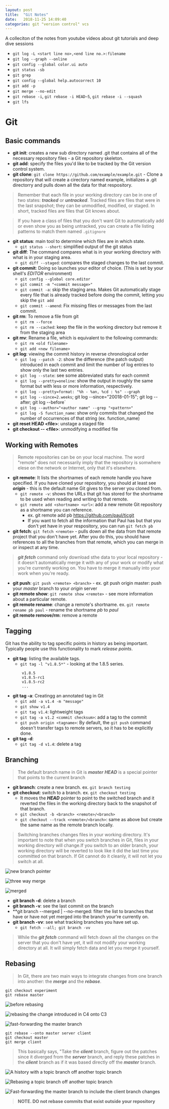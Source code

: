 ```yaml
---
layout: post
title:  "Git Notes"
date:   2018-11-25 14:09:40
categories: git "version control" vcs
---
```

A colleciton of the notes from youtube videos about git tutorials and deep dive sessions

* `git log -L <start line no>,<end line no.>:filename`
* `git log --graph --online`
* `git config --global color.ui auto`
* `git status -sb`
* `git grep`
* `git config --global help.autocorrect 10`
* `git add -p`
* `git merge --no-edit`
* `git rebase -i`, `git rebase -i HEAD~5`, `git rebase -i --squash`
* `git lfs`

# Git

## Basic commands
* **git init**: creates a new sub directory named .git that contains all of the necessary repository files - a Git repository skeleton.
* **git add**: specify the files you'd like to be tracked by the Git version control system.
* **git clone**: `git clone https://github.com/example/example.git` - Clone a repository that will create a cirectory named example, initializes a .git directorry and pulls down all the data for that respository.

> Remember that each file in your working directory can be in one of two states: ***tracked*** or ***untracked***. Tracked files are files that were in the last snapshot; they can be unmodified, modified, or staged. In short, tracked files are files that Git knows about.

> If you have a class of files that you don't want Git to automatically add or even show you as being untracked, you can create a file listing patterns to match them named `.gitignore` 

* **git status**: main tool to determine which files are in which state.
	* `git status --short`: simplified output of the git status 
* **git diff**: The command compares what is in your working directory with what is in your staging area.
	* `git diff --staged`: compares the staged changes to the last commit.
* **git commit**: Doing so launches your editor of choice. (This is set by your shell's *EDITOR* environment)
	* `git config --global core.editor`
	* `git commit -m "<commit message>"`
	* `git commit -a`: skip the staging area. Makes Git automatically stage every file that is already tracked before doing the commit, letting you skip the `git add`
	* `git commit --amend`: Fix missing files or messages from the last commit.
* **git rm**: To remove a file from git
	* `git rm --force`
	* `git rm --cached`: keep the file in the working directory but remove it from the staging area
* **git mv**: Rename a file, which is equivalent to the following commands:
	* `git rm <old filename>`
	* `git add <new filename>`
* **git log**: viewing the commit history in reverse chronological order
	* `git log --patch -2`:  show the difference (the patch output) introduced in each commit and limit the number of log entries to show only the last two entries.
	* `git log --state`: see some abbreviated stats for each commit
	* `git log --pretty=oneline`: show the output in roughly the same format but with less or more information, respectively.
	* `git log --pretty=format: "%h - %an, %cd : %s" --graph`
	* `git log --since=2.weeks`; git log --since="20018-01-15"; git log --after; git log --before`
	* `git log --author="<author name" --grep "<pattern>"`
	* `git log -S function_name`: show only commits that changed the number of occurrences of that string (ex. function_name)
* **git reset HEAD &lt;file&gt;**: unstage a staged file
* **git checkout -- &lt;file&gt;**: unmodifying a modified file

## Working with Remotes
> Remote repositories can be on your local machine. The word "remote" does not necessarily imply that the repository is somwhere elese on the network or Internet, only that it's elsewhere.

* **git remote**: It lists the shortnames of each remote handle you have specified. If you have cloned your repository, you should at least see ***origin*** - this is the default name Git gives to the server you cloned from.
	* `git remote -v`: shows the URLs that git has stored for the shortname to be used when reading and writing to that remote.
	* `git remote add <shortname> <url>`: add a new remote Git repository as a shortname you can reference.
		* ex. git remote add pb https://github.com/paul/ticgit
		* If you want to fetch all the information that Paul has but that you don't yet have in your respository, you can run `git fetch pb`
* **git fetch**: `git fetch <remote>` - pulls down all the data from that remote project that you don't have yet. After you do this, you should have references to all the branches from that remote, which you can merge in or inspect at any time.

> ***git fetch*** command only download sthe data to your local repository - it doesn't automatically merge it with any of your work or modify what you're currently working on. You have to merge it manually into your work when you're ready.

* **git push**: `git push <remote> <branch>` - ex. git push origin master: push your *master* branch to your *origin* server
* **git remote show**: `git remote show <remote>` - see more information about a particular remote.
* **git remote rename**: change a remote's shortname. ex. `git remote rename pb paul` - rename the shortname *pb* to *paul*
* **git remote remove/rm**: remove a remote

## Tagging
Git has the ability to tag specific points in history as being important. Typically people use this functionality to mark *release points*.

* **git tag**: listing the available tags.
	* `git tag -l "v1.8.5*"` - looking at the 1.8.5 series.
	```
		v1.8.5
		v1.8.5-rc1
		v1.8.5-rc2
		...
	```
* **git tag -a**: Creatingg an annotated tag in Git
	* `git add -a v1.4 -m "message"`
	* `git show v1.4`
	* `git tag v1.4`: lightweight tags
	* `git tag -a v1.2 <commit checksum>`: add a tag to the commit
	* `git push origin <tagname>`: By default, the `git push` command doesn't transfer tags to remote servers, so it has to be explicitly done.
* **git tag -d**: 
	* `git tag -d v1.4`:  delete a tag

## Branching
> The default branch name in Git is <b><i>master</i></b>
> <b><i>HEAD</i></b> is a special pointer that points to the current branch

* **git branch**: create a new branch. ex. `git branch testing`
* **git checkout**: switch to a branch. ex. `git checkout testing`
	* It moves the ***HEAD*** pointer to point to the switched branch 
and it reverted the files in the working directory back to the snapshot of that branch.
	* `git checkout -b <branch> <remote>/<branch>`
	* `git checkout --track <remote>/<branch>`: same as above but create the same name as the remote branch locally.
> Switching branches changes files in your working directory. It's important to note that when you switch branches in Git, files in your working directory will change.If you switch to an older branch, your working directory will be reverted to look like it did the last time you committed on that branch. If Git cannot do it cleanly, it will not let you switch at all.

![new branch pointer](http://drive.google.com/uc?export=view&id=1FfWNj2HMh9nk5gIifIul_N20j9PDqTCA "new branch pointer")

![three way merge](https://drive.google.com/uc?export=view&id=1bit1O61wAil8KMDiLTznDRzxd9zVUDg6 "three way merge")

![merged](https://drive.google.com/uc?export=view&id=1tE4LhZeoKk3r1zMU4wNTO2wFqbHqa59B "Merged")

* **git branch -d**: delete a branch
* **git branch -v**: see the last commit on the branch
* **git branch --merged | --no-merged: filter the list to branches that have or have not yet merged into the branch your're currently on.
* **git branch -vv**: see what tracking branches you have set up. 
	* `git fetch --all; git branch -vv`

> While the <b><i>git fetch</i></b> command will fetch down all the changes on the server that you don't have  yet, it will not modify your working directory at all. It will simply fetch data and let you merge it yourself.

## Rebasing
> In Git, there are two main ways to integrate changes from one branch into another: the <b><i>merge</i></b> and the <b><i>rebase</i></b>. 

	git checkout experiment
	git rebase master

![before rebasing](https://drive.google.com/uc?export=view&id=1_a5pC6ODNW564M_MYaUj3pP9yr9WZnTF "Simple divergent history")

![rebasing the change introduced in C4 onto C3](https://drive.google.com/uc?export=view&id=1OiPErLZ7Ju_AOZTnwKSMgjIY5fn6d01C "Rebasing the change introduced in C4 onto C3")

![fast-forwarding the master branch](https://drive.google.com/uc?export=view&id=1I4O9dEicXw3-9VDRFYfM8hTyCpthsg53 "Fast-forwarding the master branch")

	git rebase --onto master server client
	git checkout master
	git merge client

> This basically says, "Take the <b><i>client</i></b> branch, figure out the patches since it diverged from the <b><i>server</i></b> branch, and reply these patches in the <b><i>client</i></b> branch as if it was based directly off the <b><i>master</i></b> branch.

![A history with a topic branch off another topic branch](https://drive.google.com/uc?export=view&id=131Cf393RE5sW5fG4QKoSv9DXbzdIEGfH "A history with a topic branch off another topic branch")

![Rebasing a topic branch off another topic branch](https://drive.google.com/uc?export=view&id=19p7t0gGuhZt8HD0jOLVy_pRjIgDXfca4 "Rebasing a topic branch off another topic branch")

![Fast-forwarding the master branch to include the client branch changes](https://drive.google.com/uc?export=view&id=1mWwDhbQMW283imbMjs_sfii2wiRmsfiQ "Fast-forwarding the master branch to include the client branch changes")

> <b>NOTE.  DO not rebase commits that exist outside your repository</b>


